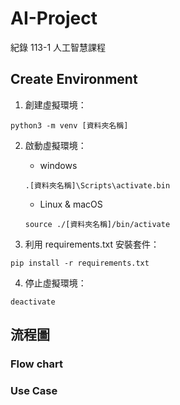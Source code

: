 # AI-Project

紀錄 113-1 人工智慧課程

## Create Environment

1. 創建虛擬環境：

```shell
python3 -m venv [資料夾名稱]
```

2. 啟動虛擬環境：

   - windows

   ```shell
   .[資料夾名稱]\Scripts\activate.bin
   ```

   - Linux & macOS

   ```shell
   source ./[資料夾名稱]/bin/activate
   ```

3. 利用 requirements.txt 安裝套件：

```shell
pip install -r requirements.txt
```

4. 停止虛擬環境：

```shell
deactivate
```

## 流程圖

### Flow chart

### Use Case
